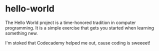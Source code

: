 # hello-world
The Hello World project is a time-honored tradition in computer programming. It is a simple exercise that gets you started when learning something new. 

I'm stoked that Codecademy helped me out, cause coding is sweeeet!
